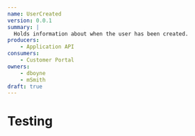 ```yaml
---
name: UserCreated
version: 0.0.1
summary: |
  Holds information about when the user has been created.
producers:
    - Application API
consumers:
    - Customer Portal
owners:
    - dboyne
    - mSmith
draft: true    
---
```


# Testing